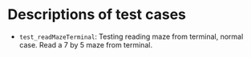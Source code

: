 # Descriptions of test cases

- `test_readMazeTerminal`: Testing reading maze from terminal, normal case. Read a 7 by 5 maze from terminal.
